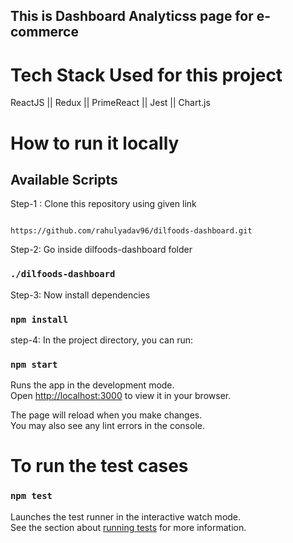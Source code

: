 ## This is Dashboard Analyticss page for e-commerce

# Tech Stack Used for this project

ReactJS || Redux || PrimeReact || Jest || Chart.js

# How to run it locally

## Available Scripts

Step-1 : Clone this repository using given link

<code>
https://github.com/rahulyadav96/dilfoods-dashboard.git
</code>

Step-2: Go inside dilfoods-dashboard folder

### `./dilfoods-dashboard`

Step-3: Now install dependencies

### `npm install`

step-4: In the project directory, you can run:

### `npm start`

Runs the app in the development mode.\
Open [http://localhost:3000](http://localhost:3000) to view it in your browser.

The page will reload when you make changes.\
You may also see any lint errors in the console.

# To run the test cases

### `npm test`

Launches the test runner in the interactive watch mode.\
See the section about [running tests](https://facebook.github.io/create-react-app/docs/running-tests) for more information.

